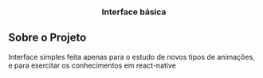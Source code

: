 <h3 align="center">Interface básica</h3>

## Sobre o Projeto
Interface simples feita apenas para o estudo de novos tipos de animações, 
e para exercitar os conhecimentos em react-native
